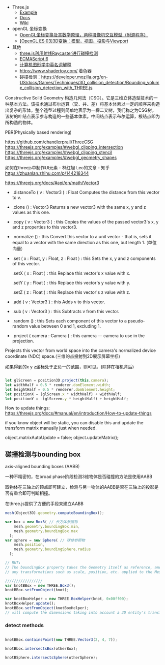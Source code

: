 - Three.js 
    - [Example](https://threejs.org/examples/)
    - [Docs](https://threejs.org/docs/)
    - [Wiki](https://github.com/mrdoob/three.js/wiki)
- openGL 坐标变换
    - [OpenGL坐标变换及其数学原理，两种摄像机交互模型（附源程序）](https://www.cnblogs.com/liangliangh/p/4089582.html)
    - [\[OpenGL ES 03\]3D变换：模型，视图，投影与Viewport](https://www.cnblogs.com/kesalin/archive/2012/12/06/3D_math.html)
- 其他
    - [three.js利用射线Raycaster进行碰撞检测](https://www.jb51.net/article/182528.htm)
    - [ECMAScript 6](http://caibaojian.com/es6/)
    - [计算机图形学中英名词解释](https://blog.csdn.net/blade2001/article/details/2063947)
    - https://www.shadertoy.com/ 着色器
    - 碰撞检测：https://developer.mozilla.org/en-US/docs/Games/Techniques/3D_collision_detection/Bounding_volume_collision_detection_with_THREE.js

Constructive Solid Geometry
构造几何法（CSG）。它是三维立体造型技术的一种基本方法。该技术通过布尔运算（交、并、差）将基本体素以一定的顺序来构造出复杂的形体。整个造型过程则简单地表示为一棵二叉树，我们称之为CSG树。该树的叶结点表示参与构造的一些基本体素，中间结点表示布尔运算，根结点即为所构造的物体。

PBR(Physically based rendering)

https://github.com/chandlerprall/ThreeCSG
    https://threejs.org/examples/#webgl_clipping_intersection
    https://threejs.org/examples/#webgl_clipping_stencil
    https://threejs.org/examples/#webgl_geometry_shapes

如何在threejs中制作UI元素 - 林红旭 Leo的文章 - 知乎
https://zhuanlan.zhihu.com/p/144218344

https://threejs.org/docs/#api/en/math/Vector3
- .distanceTo ( v : Vector3 ) : Float
Computes the distance from this vector to v.

- .clone () : Vector3
Returns a new vector3 with the same x, y and z values as this one.

- .copy ( v : Vector3 ) : this
Copies the values of the passed vector3's x, y and z properties to this vector3.

- .normalize () : this 
Convert this vector to a unit vector - that is, sets it equal to a vector with the same direction as this one, but length 1. (单位向量)

- .set ( x : Float, y : Float, z : Float ) : this
Sets the x, y and z components of this vector.

    .setX ( x : Float ) : this
    Replace this vector's x value with x.

    .setY ( y : Float ) : this
    Replace this vector's y value with y.

    .setZ ( z : Float ) : this
    Replace this vector's z value with z.

- .add ( v : Vector3 ) : this
Adds v to this vector.

- .sub ( v : Vector3 ) : this
Subtracts v from this vector.

- .random () : this
Sets each component of this vector to a pseudo-random value between 0 and 1, excluding 1.

- .project ( camera : Camera ) : this
camera — camera to use in the projection.

Projects this vector from world space into the camera's normalized device coordinate (NDC) space.(三维的点投射到2D展示屏幕坐标)

如果得到的x y z坐标处于正负一的范围，则可见。(除非在相机背后)

```js

let glScreen = position3D.project(this.camera);
let widthHalf = 0.5 * renderer.domElement.width;
let heightHalf = 0.5 * renderer.domElement.height;
let positionX = (glScreen.x * widthHalf) + widthHalf;
let positionY = -(glScreen.y * heightHalf) + heightHalf;

```


How to update things: https://threejs.org/docs/#manual/en/introduction/How-to-update-things

if you know object will be static, you can disable this and update the transform matrix manually just when needed.

object.matrixAutoUpdate  = false;
object.updateMatrix();

## 碰撞检测与bounding box

axis-aligned bounding boxes (AABB)

一种不精密的，在broad phase阶段检测3维物体是否碰撞的方法是使用AABB

取物体在三轴上的顶点即可建立，检测与另一物体的AABB是否在三轴上的投影是否有重合即可判断相撞。

在three.js提供了方便的手段来建立AABB
```js
mesh(Object3D).geometry.computeBoundingBox();

var box = new Box3( // 长方体参照物
    mesh.geometry.boundingBox.min,
    mesh.geometry.boundingBox.max
  );  
var sphere = new Sphere( // 球体参照物
    mesh.position,
    mesh.geometry.boundingSphere.radius
  );

// BUT↓
// The boundingBox property takes the Geometry itself as reference, and not the Mesh
// any transformations such as scale, position, etc. applied to the Mesh will be ignored while computing the calculating box.

///////////////// 
var knotBBox = new THREE.Box3();
knotBBox.setFromObject(knot);

var knotBoxHelper = new THREE.BoxHelper(knot, 0x00ff00);
knotBoxHelper.update(); 
knotBBox.setFromObject(knotBoxHelper);
// will compute the dimensions taking into account a 3D entity's transformations and any child meshes as well.
```

### detect methods

```js

knotBBox.containsPoint(new THREE.Vector3(2, 4, 7));

knotBbox.intersectsBox(otherBox);

knotBSphere.intersectsSphere(otherSphere);
```